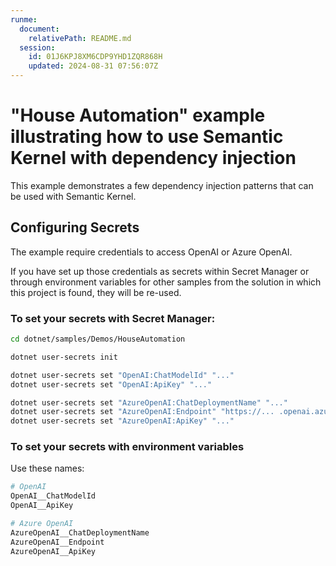 ```yaml
---
runme:
  document:
    relativePath: README.md
  session:
    id: 01J6KPJ8XM6CDP9YHD1ZQR868H
    updated: 2024-08-31 07:56:07Z
---
```


# "House Automation" example illustrating how to use Semantic Kernel with dependency injection

This example demonstrates a few dependency injection patterns that can be used with Semantic Kernel.

## Configuring Secrets

The example require credentials to access OpenAI or Azure OpenAI.

If you have set up those credentials as secrets within Secret Manager or through environment variables for other samples from the solution in which this project is found, they will be re-used.

### To set your secrets with Secret Manager:

```sh {"id":"01J6KPY6PYRKN7M505VKWNCT7J"}
cd dotnet/samples/Demos/HouseAutomation

dotnet user-secrets init

dotnet user-secrets set "OpenAI:ChatModelId" "..."
dotnet user-secrets set "OpenAI:ApiKey" "..."

dotnet user-secrets set "AzureOpenAI:ChatDeploymentName" "..."
dotnet user-secrets set "AzureOpenAI:Endpoint" "https://... .openai.azure.com/"
dotnet user-secrets set "AzureOpenAI:ApiKey" "..."
```

### To set your secrets with environment variables

Use these names:

```sh {"id":"01J6KPY6PYRKN7M505VNADFCAM"}
# OpenAI
OpenAI__ChatModelId
OpenAI__ApiKey

# Azure OpenAI
AzureOpenAI__ChatDeploymentName
AzureOpenAI__Endpoint
AzureOpenAI__ApiKey
```
